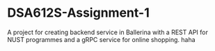 # DSA612S-Assignment-1
A project for creating backend service in Ballerina with a REST API for NUST programmes and a gRPC service for online shopping.
haha

